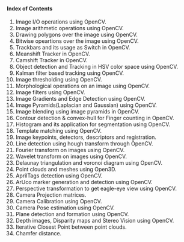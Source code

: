 #### Index of Contents
1. Image I/O operations using OpenCV.
2. Image arithmetic operations using OpenCV.
3. Drawing polygons over the image using OpenCV.
4. Bitwise opeartions over the image using OpenCV.
5. Trackbars and its usage as Switch in OpenCV.
6. Meanshift Tracker in OpenCV.
7. Camshift Tracker in OpenCV.
8. Object detection and Tracking in HSV color space using OpenCV.
9. Kalman filter based tracking using OpenCV.
10. Image thresholding using OpenCV.
11. Morphological operations on an image using OpenCV.
12. Image filters using OpenCV.
13. Image Gradients and Edge Detection using OpenCV.
14. Image Pyramids(Laplacian and Gaussian) using OpenCV.
15. Image blending using image pyramids in OpenCV.
16. Contour detection & convex-hull for Finger counting in OpenCV.
17. Histogram and its application for segmentation using OpenCV.
18. Template matching using OpenCV.
19. Image keypoints, detectors, descriptors and registration.
20. Line detection using hough transform through OpenCV.
21. Fourier transform on images using OpenCV.
22. Wavelet transform on images using OpenCV.
23. Delaunay triangulation and voronoi diagram using OpenCV.
24. Point clouds and meshes using Open3D.
25. AprilTags detection using OpenCV.
26. ArUco marker generation and detection using OpenCV.
27. Perspective transformation to get eagle-eye view using OpenCV.
28. Camera Projection matrices.
29. Camera Calibration using OpenCV.
30. Camera Pose estimation using OpenCV.
31. Plane detection and formation using OpenCV.
32. Depth images, Disparity maps and Stereo Vision using OpenCV. 
33. Iterative Closest Point between point clouds.
34. Chamfer distance. 
